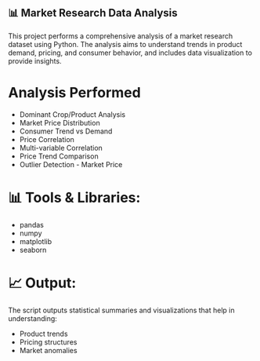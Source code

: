 ## 📊 Market Research Data Analysis
This project performs a comprehensive analysis of a market research dataset using Python. The analysis aims to understand trends in product demand, pricing, and consumer behavior, and includes data visualization to provide insights.

# Analysis Performed
- Dominant Crop/Product Analysis
- Market Price Distribution
- Consumer Trend vs Demand
- Price Correlation
- Multi-variable Correlation
- Price Trend Comparison
- Outlier Detection - Market Price

# 📊 Tools & Libraries:
- pandas
- numpy
- matplotlib
- seaborn

# 📈 Output:
The script outputs statistical summaries and visualizations that help in understanding:
- Product trends
- Pricing structures
- Market anomalies
